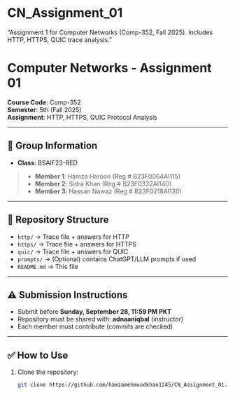 # CN_Assignment_01
“Assignment 1 for Computer Networks (Comp-352, Fall 2025). Includes HTTP, HTTPS, QUIC trace analysis.”

# Computer Networks - Assignment 01
**Course Code**: Comp-352  
**Semester**: 5th (Fall 2025)  
**Assignment**: HTTP, HTTPS, QUIC Protocol Analysis  

---

## 📌 Group Information
- **Class**: BSAIF23-RED  
> - **Member 1**: Hamza Haroon (Reg # B23F0064AI115)  
> - **Member 2**: Sidra Khan (Reg # B23F0332AI140)  
> - **Member 3**: Hassan Nawaz (Reg # B23F0218AI130)  

---

## 📂 Repository Structure
- `http/` → Trace file + answers for HTTP  
- `https/` → Trace file + answers for HTTPS  
- `quic/` → Trace file + answers for QUIC  
- `prompts/` → (Optional) contains ChatGPT/LLM prompts if used  
- `README.md` → This file  

---

## ⚠️ Submission Instructions
- Submit before **Sunday, September 28, 11:59 PM PKT**  
- Repository must be shared with: **adnaaniqbal** (instructor)  
- Each member must contribute (commits are checked)  

---

## ✅ How to Use
1. Clone the repository:
   ```bash
   git clone https://github.com/hamzamehmoodkhan1245/CN_Assignment_01.git
